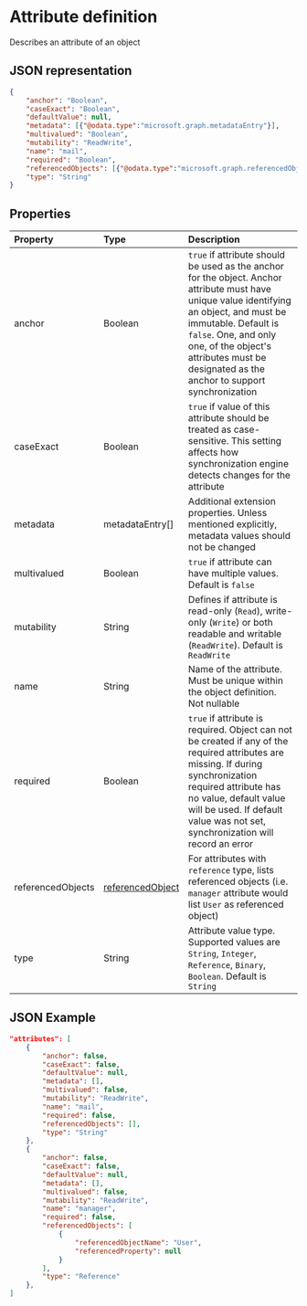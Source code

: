 # Attribute definition

Describes an attribute of an object

## JSON representation

```json
{
    "anchor": "Boolean",
    "caseExact": "Boolean",
    "defaultValue": null,
    "metadata": [{"@odata.type":"microsoft.graph.metadataEntry"}],
    "multivalued": "Boolean",
    "mutability": "ReadWrite",
    "name": "mail",
    "required": "Boolean",
    "referencedObjects": [{"@odata.type":"microsoft.graph.referencedObject"}],
    "type": "String"
}
```

## Properties

| Property      | Type      | Description    |
|:--------------|:----------|:---------------|
|anchor         |Boolean    | `true` if attribute should be used as the anchor for the object. Anchor attribute must have unique value identifying an object, and must be immutable. Default is `false`. One, and only one, of the object's attributes must be designated as the anchor to support synchronization |
|caseExact      |Boolean    |`true` if value of this attribute should be treated as case-sensitive. This setting affects how synchronization engine detects changes for the attribute
|metadata       |metadataEntry[]    |Additional extension properties. Unless mentioned explicitly, metadata values should not be changed|
|multivalued    |Boolean    |`true` if attribute can have multiple values. Default is `false`|
|mutability     |String     |Defines if attribute is read-only (`Read`), write-only (`Write`) or both readable and writable (`ReadWrite`). Default is `ReadWrite`|
|name           |String     |Name of the attribute. Must be unique within the object definition. Not nullable|
|required       |Boolean    |`true` if attribute is required. Object can not be created if any of the required attributes are missing. If during synchronization required attribute has no value, default value will be used. If default value was not set, synchronization will record an error|
|referencedObjects|[referencedObject](../resources/synchronization_referencedObject.md) |For attributes with `reference` type, lists referenced objects (i.e. `manager` attribute would list `User` as referenced object)|
|type           |String     |Attribute value type. Supported values are `String`, `Integer`, `Reference`, `Binary`, `Boolean`. Default is `String`|

## JSON Example

```json
"attributes": [
    {
        "anchor": false,
        "caseExact": false,
        "defaultValue": null,
        "metadata": [],
        "multivalued": false,
        "mutability": "ReadWrite",
        "name": "mail",
        "required": false,
        "referencedObjects": [],
        "type": "String"
    },
    {
        "anchor": false,
        "caseExact": false,
        "defaultValue": null,
        "metadata": [],
        "multivalued": false,
        "mutability": "ReadWrite",
        "name": "manager",
        "required": false,
        "referencedObjects": [
            {
                "referencedObjectName": "User",
                "referencedProperty": null
            }
        ],
        "type": "Reference"
    },
]
```